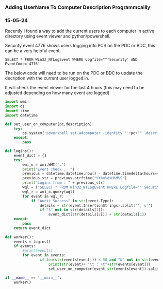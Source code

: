 ### Adding UserName To Computer Description Programmcailly
### 15-05-24

Recently i found a way to add the current users to each computer in active directory using event viewer and python/powershell.

Security event 4776 shows users logging into PCS on the PDC or BDC, this can be a very helpful event.

```text
SELECT * FROM Win32_NTLogEvent WHERE Logfile=""'Security' AND EventCode='4776'
```

The below code will need to be run on the PDC or BDC to update the decription with the current user logged in.

It will check the event viewer for the last 4 hours (this may need to be adjusted depending on how many event are logged).

```python
import wmi
import os
import time
import datetime

def set_user_on_computer(pc,description):
    try:
        os.system('powershell set-adcomputer -identity "'+pc+'" -description "'+description+'"')
    except:
        pass

def logins():
    event_dict = {}
    try:
        wmi_o = wmi.WMI('.')
        print("Event check ...")
        previous = datetime.datetime.now() - datetime.timedelta(hours=4) #limit to look back 4 hours
        previous_str = previous.strftime("%Y%m%d%H%M%S")
        print("Logins from : " + previous_str)
        wql = ("SELECT * FROM Win32_NTLogEvent WHERE Logfile=""'Security' AND EventCode='4776' AND TimeGenerated > '"+previous_str+".000000-000'")
        wql_r = wmi_o.query(wql)
        for event in wql_r:        
            if "Audit Success" in str(event.Type):
                details = str(event.InsertionStrings).split("', u'")          
                if "$" not in str(details[1]):
                    event_dict[str(details[2])] = str(details[1])            
    except:
        pass
    return event_dict
    
def worker():
    events = logins()
    if events:
        #print(events)
        for event in events:
                if len(str(events[event])) < 50 and "&" not in str(events[event]):
                    print(str(event)+ "\t : \t"+str(events[event]))
                    set_user_on_computer(event,str(events[event]).split("@")[0])   

if __name__ == '__main__':
    worker()
```

```

